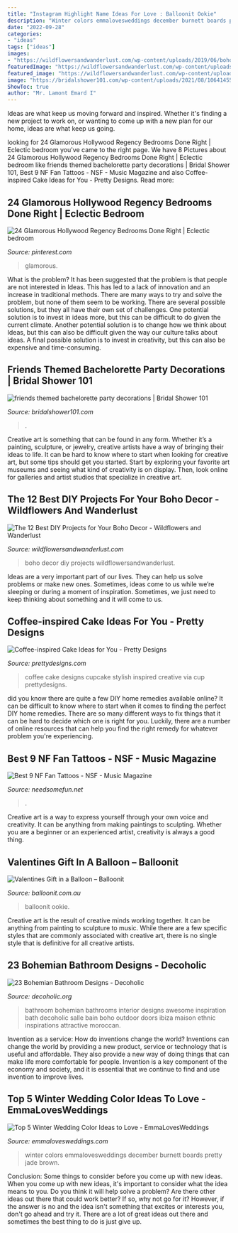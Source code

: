 ```yaml
---
title: "Instagram Highlight Name Ideas For Love : Balloonit Ookie"
description: "Winter colors emmalovesweddings december burnett boards pretty jade brown"
date: "2022-09-28"
categories:
- "ideas"
tags: ["ideas"]
images:
- "https://wildflowersandwanderlust.com/wp-content/uploads/2019/06/boho.jpg"
featuredImage: "https://wildflowersandwanderlust.com/wp-content/uploads/2019/06/boho.jpg"
featured_image: "https://wildflowersandwanderlust.com/wp-content/uploads/2019/06/boho.jpg"
image: "https://bridalshower101.com/wp-content/uploads/2021/08/106414550_715188235926958_6521193691776851444_n.jpg"
ShowToc: true
author: "Mr. Lamont Emard I"
---
```



Ideas are what keep us moving forward and inspired. Whether it's finding a new project to work on, or wanting to come up with a new plan for our home, ideas are what keep us going.

	

		
looking for 24 Glamorous Hollywood Regency Bedrooms Done Right | Eclectic bedroom you've came to the right page. We have 8 Pictures about 24 Glamorous Hollywood Regency Bedrooms Done Right | Eclectic bedroom like friends themed bachelorette party decorations | Bridal Shower 101, Best 9 NF Fan Tattoos - NSF - Music Magazine and also Coffee-inspired Cake Ideas for You - Pretty Designs. Read more:
		
    
## 24 Glamorous Hollywood Regency Bedrooms Done Right | Eclectic Bedroom

<img loading=lazy src="https://i.pinimg.com/736x/98/1c/30/981c3087dcb3d856f38d52e0bb7f3a7f.jpg" onerror="this.onerror=null;this.src='https://tse4.mm.bing.net/th?id=OIP.lnvEOJYayyEfGiCnvPCv3AHaHg&amp;pid=15.1';" alt="24 Glamorous Hollywood Regency Bedrooms Done Right | Eclectic bedroom">

_Source: pinterest.com_

>glamorous. 

	

What is the problem?
It has been suggested that the problem is that people are not interested in Ideas. This has led to a lack of innovation and an increase in traditional methods. There are many ways to try and solve the problem, but none of them seem to be working. There are several possible solutions, but they all have their own set of challenges. One potential solution is to invest in ideas more, but this can be difficult to do given the current climate. Another potential solution is to change how we think about Ideas, but this can also be difficult given the way our culture talks about ideas. A final possible solution is to invest in creativity, but this can also be expensive and time-consuming.

    
## Friends Themed Bachelorette Party Decorations | Bridal Shower 101

<img loading=lazy src="https://bridalshower101.com/wp-content/uploads/2021/08/106414550_715188235926958_6521193691776851444_n.jpg" onerror="this.onerror=null;this.src='https://tse4.mm.bing.net/th?id=OIP.n9G15_u2hYK9S6RWK_rq3gHaHa&amp;pid=15.1';" alt="friends themed bachelorette party decorations | Bridal Shower 101">

_Source: bridalshower101.com_

>. 

	

Creative art is something that can be found in any form. Whether it’s a painting, sculpture, or jewelry, creative artists have a way of bringing their ideas to life. It can be hard to know where to start when looking for creative art, but some tips should get you started. Start by exploring your favorite art museums and seeing what kind of creativity is on display. Then, look online for galleries and artist studios that specialize in creative art.

    
## The 12 Best DIY Projects For Your Boho Decor - Wildflowers And Wanderlust

<img loading=lazy src="https://wildflowersandwanderlust.com/wp-content/uploads/2019/06/boho.jpg" onerror="this.onerror=null;this.src='https://tse2.mm.bing.net/th?id=OIP.PVdDtM9daN97RQZ9Tg8aawHaLG&amp;pid=15.1';" alt="The 12 Best DIY Projects for Your Boho Decor - Wildflowers and Wanderlust">

_Source: wildflowersandwanderlust.com_

>boho decor diy projects wildflowersandwanderlust. 

	

Ideas are a very important part of our lives. They can help us solve problems or make new ones. Sometimes, ideas come to us while we’re sleeping or during a moment of inspiration. Sometimes, we just need to keep thinking about something and it will come to us.

    
## Coffee-inspired Cake Ideas For You - Pretty Designs

<img loading=lazy src="https://www.prettydesigns.com/wp-content/uploads/2015/01/Stylish-Coffee-Cake.jpg" onerror="this.onerror=null;this.src='https://tse4.mm.bing.net/th?id=OIP.nLhJ0YpTCUX3p6NC_DCSPwHaHl&amp;pid=15.1';" alt="Coffee-inspired Cake Ideas for You - Pretty Designs">

_Source: prettydesigns.com_

>coffee cake designs cupcake stylish inspired creative via cup prettydesigns. 

	

did you know there are quite a few DIY home remedies available online?
It can be difficult to know where to start when it comes to finding the perfect DIY home remedies. There are so many different ways to fix things that it can be hard to decide which one is right for you. Luckily, there are a number of online resources that can help you find the right remedy for whatever problem you're experiencing.

    
## Best 9 NF Fan Tattoos - NSF - Music Magazine

<img loading=lazy src="https://www.needsomefun.net/wp-content/uploads/2021/04/nf-tattoos-6.jpg" onerror="this.onerror=null;this.src='https://tse1.mm.bing.net/th?id=OIP.UHUxYtOt_lYrV1P3ZnNNygAAAA&amp;pid=15.1';" alt="Best 9 NF Fan Tattoos - NSF - Music Magazine">

_Source: needsomefun.net_

>. 

	

Creative art is a way to express yourself through your own voice and creativity. It can be anything from making paintings to sculpting. Whether you are a beginner or an experienced artist, creativity is always a good thing.

    
## Valentines Gift In A Balloon – Balloonit

<img loading=lazy src="https://cdn.shopify.com/s/files/1/2724/4410/products/balloon_it_balloon_gift_valentines_teddy_poodle_chocolate_champagne_love_cut_ideas_personalised_2048x.png?v=1579423018" onerror="this.onerror=null;this.src='https://tse1.mm.bing.net/th?id=OIP.vSLEYhZAzQz2C-e2hrvrUgHaJ4&amp;pid=15.1';" alt="Valentines Gift in a Balloon – Balloonit">

_Source: balloonit.com.au_

>balloonit ookie. 

	

Creative art is the result of creative minds working together. It can be anything from painting to sculpture to music. While there are a few specific styles that are commonly associated with creative art, there is no single style that is definitive for all creative artists.

    
## 23 Bohemian Bathroom Designs - Decoholic

<img loading=lazy src="http://decoholic.org/wp-content/uploads/2014/11/bohemian-bathroom-design-17-622x935.jpg" onerror="this.onerror=null;this.src='https://tse1.mm.bing.net/th?id=OIP.zNZvbm4DQK3VF5Ndv-E3nwHaLI&amp;pid=15.1';" alt="23 Bohemian Bathroom Designs - Decoholic">

_Source: decoholic.org_

>bathroom bohemian bathrooms interior designs awesome inspiration bath decoholic salle bain boho outdoor doors ibiza maison ethnic inspirations attractive moroccan. 

	

Invention as a service: How do inventions change the world?
Inventions can change the world by providing a new product, service or technology that is useful and affordable. They also provide a new way of doing things that can make life more comfortable for people. Invention is a key component of the economy and society, and it is essential that we continue to find and use invention to improve lives.

    
## Top 5 Winter Wedding Color Ideas To Love - EmmaLovesWeddings

<img loading=lazy src="http://emmalovesweddings.com/wp-content/uploads/2018/10/green-jade-and-brown-winter-wedding-color-ideas.jpg" onerror="this.onerror=null;this.src='https://tse2.mm.bing.net/th?id=OIP.kd7Yn-LjyDVz3HuNUIAj9QHaOp&amp;pid=15.1';" alt="Top 5 Winter Wedding Color Ideas to Love - EmmaLovesWeddings">

_Source: emmalovesweddings.com_

>winter colors emmalovesweddings december burnett boards pretty jade brown. 

	

Conclusion: Some things to consider before you come up with new ideas.
When you come up with new ideas, it's important to consider what the idea means to you. Do you think it will help solve a problem? Are there other ideas out there that could work better? If so, why not go for it? However, if the answer is no and the idea isn't something that excites or interests you, don't go ahead and try it. There are a lot of great ideas out there and sometimes the best thing to do is just give up.

